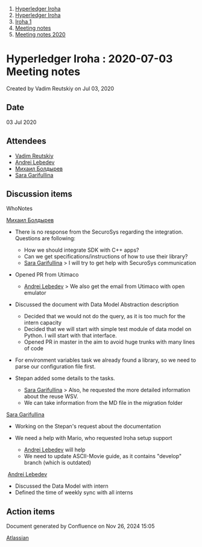 1. [Hyperledger Iroha](index.html)
2. [Hyperledger Iroha](Hyperledger-Iroha_20873224.html)
3. [Iroha 1](Iroha-1_21015959.html)
4. [Meeting notes](Meeting-notes_21016018.html)
5. [Meeting notes 2020](Meeting-notes-2020_21016022.html)

# Hyperledger Iroha : 2020-07-03 Meeting notes

Created by Vadim Reutskiy on Jul 03, 2020

## Date

03 Jul 2020

## Attendees

- [Vadim Reutskiy](https://lf-hyperledger.atlassian.net/wiki/people/5b8d04b72786fb2bf79a7405?ref=confluence)
- [Andrei Lebedev](https://lf-hyperledger.atlassian.net/wiki/people/557058:c02f1b3d-42e6-4519-ba84-2d0476dccbc9?ref=confluence)
- [Михаил Болдырев](https://lf-hyperledger.atlassian.net/wiki/people/557058:584193b8-9303-4b5a-8cb3-8153294c8cc2?ref=confluence)
- [Sara Garifullina](https://lf-hyperledger.atlassian.net/wiki/people/5b6c115b2c9bd83c03707f95?ref=confluence)

## Discussion items

WhoNotes

[Михаил Болдырев](https://lf-hyperledger.atlassian.net/wiki/people/557058:584193b8-9303-4b5a-8cb3-8153294c8cc2?ref=confluence)

- There is no response from the SecuroSys regarding the integration. Questions are following:
  
  - How we should integrate SDK with C++ apps?
  - Can we get specifications/instructions of how to use their library?
  - [Sara Garifullina](https://lf-hyperledger.atlassian.net/wiki/people/5b6c115b2c9bd83c03707f95?ref=confluence) &gt; I will try to get help with SecuroSys communication
- Opened PR from Utimaco
  
  - [Andrei Lebedev](https://lf-hyperledger.atlassian.net/wiki/people/557058:c02f1b3d-42e6-4519-ba84-2d0476dccbc9?ref=confluence) &gt; We also get the email from Utimaco with open emulator
- Discussed the document with Data Model Abstraction description
  
  - Decided that we would not do the query, as it is too much for the intern capacity
  - Decided that we will start with simple test module of data model on Python. I will start with that interface.
  - Opened PR in master in the aim to avoid huge trunks with many lines of code
- For environment variables task we already found a library, so we need to parse our configuration file first.
- Stepan added some details to the tasks.
  
  - [Sara Garifullina](https://lf-hyperledger.atlassian.net/wiki/people/5b6c115b2c9bd83c03707f95?ref=confluence) &gt; Also, he requested the more detailed information about the reuse WSV.
  - We can take information from the MD file in the migration folder

[Sara Garifullina](https://lf-hyperledger.atlassian.net/wiki/people/5b6c115b2c9bd83c03707f95?ref=confluence)

- Working on the Stepan's request about the documentation
- We need a help with Mario, who requested Iroha setup support
  
  - [Andrei Lebedev](https://lf-hyperledger.atlassian.net/wiki/people/557058:c02f1b3d-42e6-4519-ba84-2d0476dccbc9?ref=confluence) will help
  - We need to update ASCII-Movie guide, as it contains "develop" branch (which is outdated)

 [Andrei Lebedev](https://lf-hyperledger.atlassian.net/wiki/people/557058:c02f1b3d-42e6-4519-ba84-2d0476dccbc9?ref=confluence)

- Discussed the Data Model with intern
- Defined the time of weekly sync with all interns

## Action items

Document generated by Confluence on Nov 26, 2024 15:05

[Atlassian](http://www.atlassian.com/)
